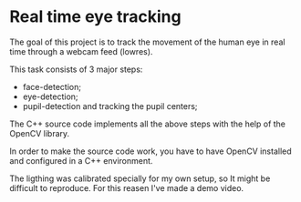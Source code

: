 # Real time eye tracking

The goal of this project is to track the movement of the human eye in real time through a webcam feed (lowres).

This task consists of 3 major steps:
  <ul>
  <li>  face-detection;
</li>
  <li>  eye-detection;
</li>
  <li>pupil-detection and tracking the pupil centers;</li>
</ul>
  
  
The C++ source code implements all the above steps with the help of the OpenCV library.

In order to make the source code work, you have to have OpenCV installed and configured in a C++ environment.

The ligthing was calibrated specially for my own setup, so It might be difficult to reproduce. For this reasen I've made a demo video.




